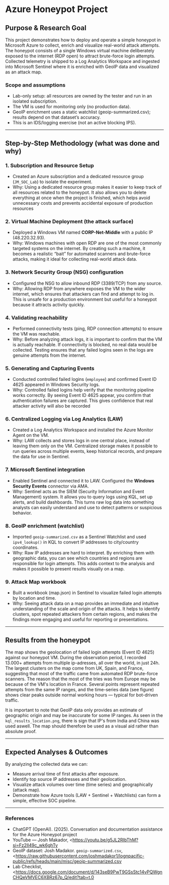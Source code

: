 # Azure Honeypot Project

##  Purpose & Research Goal
This project demonstrates how to deploy and operate a simple honeypot in Microsoft Azure to collect, enrich and visualize real-world attack attempts. The honeypot consists of a single Windows virtual machine deliberately exposed to the internet (RDP open) to attract brute-force login attempts. Collected telemetry is shipped to a Log Analytics Workspace and ingested into Microsoft Sentinel where it is enriched with GeoIP data and visualized as an attack map.

### Scope and assumptions
- Lab-only setup: all resources are owned by the tester and run in an isolated subscription.  
- The VM is used for monitoring only (no production data).  
- GeoIP enrichment uses a static watchlist (geoip-summarized.csv); results depend on that dataset’s accuracy.  
- This is an IDS/logging exercise (not an active blocking IPS).

---

##  Step-by-Step Methodology (what was done and why)

### 1. Subscription and Resource Setup
- Created an Azure subscription and a dedicated resource group (`JM_SOC_Lab`) to isolate the experiment.  
- Why: Using a dedicated resource group makes it easier to keep track of all resources related to the honeypot. It also allows you to delete everything at once when the project is finished, which helps avoid unnecessary costs and prevents accidental exposure of production resources

### 2. Virtual Machine Deployment (the attack surface)
- Deployed a Windows VM named **CORP-Net-Middle** with a public IP (48.220.32.93).  
- Why: Windows machines with open RDP are one of the most commonly targeted systems on the internet. By creating such a machine, it becomes a realistic “bait” for automated scanners and brute-force attacks, making it ideal for collecting real-world attack data.

### 3. Network Security Group (NSG) configuration
- Configured the NSG to allow inbound RDP (3389/TCP) from any source.  
- Why: Allowing RDP from anywhere exposes the VM to the wider internet, which ensures that attackers can find and attempt to log in. This is unsafe for a production environment but useful for a honeypot because it attracts activity quickly.

### 4. Validating reachability
- Performed connectivity tests (ping, RDP connection attempts) to ensure the VM was reachable.  
- Why: Before analyzing attack logs, it is important to confirm that the VM is actually reachable. If connectivity is blocked, no real data would be collected. Testing ensures that any failed logins seen in the logs are genuine attempts from the internet.

### 5. Generating and Capturing Events
- Conducted controlled failed logins (`employee`) and confirmed Event ID 4625 appeared in Windows Security logs.  
- Why: Controlled failed logins help verify that the monitoring pipeline works correctly. By seeing Event ID 4625 appear, you confirm that authentication failures are captured. This gives confidence that real attacker activity will also be recorded

### 6. Centralized Logging via Log Analytics (LAW)
- Created a Log Analytics Workspace and installed the Azure Monitor Agent on the VM.  
- Why: LAW collects and stores logs in one central place, instead of leaving them only on the VM. Centralized storage makes it possible to run queries across multiple events, keep historical records, and prepare the data for use in Sentinel.


### 7. Microsoft Sentinel integration
- Enabled Sentinel and connected it to LAW. Configured the **Windows Security Events** connector via AMA.  
- Why: Sentinel acts as the SIEM (Security Information and Event Management) system. It allows you to query logs using KQL, set up alerts, and build dashboards. This turns raw log data into something analysts can easily understand and use to detect patterns or suspicious behavior.

### 8. GeoIP enrichment (watchlist)
- Imported `geoip-summarized.csv` as a Sentinel Watchlist and used `ipv4_lookup()` in KQL to convert IP addresses to city/country coordinates.  
- Why: Raw IP addresses are hard to interpret. By enriching them with geographic data, you can see which countries and regions are responsible for login attempts. This adds context to the analysis and makes it possible to present results visually on a map.

### 9. Attack Map workbook
- Built a workbook (map.json) in Sentinel to visualize failed login attempts by location and time.  
- Why: Seeing attack data on a map provides an immediate and intuitive understanding of the scale and origin of the attacks. It helps to identify clusters, spot repeated attackers from certain regions, and makes the findings more engaging and useful for reporting or presentations.



---
## Results from the honeypot
The map shows the geolocation of failed login attempts (Event ID 4625) against our honeypot VM.
During the observation period, I recorded 13.000+ attempts from multiple ip-adresses, all over the world, in just 24h.
The largest clusters on the map come from UK, Spain, and France, suggesting that most of the traffic came from automated RDP brute-force scanners. The reason that the most of the tries was from Europe may be because of the VM's location in France. Several points represent repeated attempts from the same IP ranges, and the time-series data (see figure) shows clear peaks outside normal working hours — typical for bot-driven traffic.

It is important to note that GeoIP data only provides an estimate of geographic origin and may be inaccurate for some IP ranges. As seen in the `kql_results_location.png`, there is sign that IP's from India and China was used aswell. The map should therefore be used as a visual aid rather than absolute proof.


---

##  Expected Analyses & Outcomes
By analyzing the collected data we can:
- Measure arrival time of first attacks after exposure.
- Identify top source IP addresses and their geolocation.
- Visualize attack volumes over time (time series) and geographically (attack map).
- Demonstrate how Azure tools (LAW + Sentinel + Watchlists) can form a simple, effective SOC pipeline.

---
### References

- ChatGPT (OpenAI). (2025). Conversation and documentation assistance for the Azure Honeypot project  
- YouTube — Josh Makador, <https://youtu.be/g5JL2RIbThM?si=Fz2lI49c_wk6ghTy
- GeoIP dataset: Josh Madakor. `geoip-summarized.csv`,  <https://raw.githubusercontent.com/joshmadakor1/lognpacific-public/refs/heads/main/misc/geoip-summarized.csv  
- Lab Checklist, <https://docs.google.com/document/d/143seB9PwT9GSsStc14vPQWgnCHQeVMVEC6XBRz67p_Q/edit?tab=t.0
